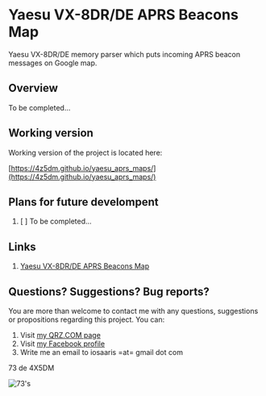 # Yaesu VX-8DR/DE APRS Beacons Map

Yaesu VX-8DR/DE memory parser which puts incoming APRS beacon messages on Google map.

## Overview

To be completed...

## Working version

Working version of the project is located here:

[https://4z5dm.github.io/yaesu_aprs_maps/](https://4z5dm.github.io/yaesu_aprs_maps/)

## Plans for future develompent

1. [ ] To be completed...

## Links
1. [Yaesu VX-8DR/DE APRS Beacons Map](https://4z5dm.github.io/yaesu_aprs_maps/)

## Questions? Suggestions? Bug reports?

You are more than welcome to contact me with any questions, suggestions or propositions regarding this project. You can:

1. Visit [my QRZ.COM page](https://www.qrz.com/db/4X5DM)
2. Visit [my Facebook profile](https://www.facebook.com/Dima.Meln)
3. Write me an email to iosaaris =at= gmail dot com

73 de 4X5DM

![73's](https://raw.githubusercontent.com/4z7dtf/yaesu_aprs_maps/master/images/vx8_73.jpg)
